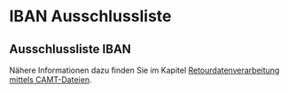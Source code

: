 # IBAN Ausschlussliste

## Ausschlussliste IBAN



Nähere Informationen dazu finden Sie im Kapitel [Retourdatenverarbeitung mittels CAMT-Dateien](<Kontoauszuge.md#AusschlusslisteIBAN>).

